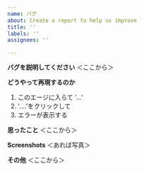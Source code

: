 ```yaml
---
name: バグ
about: Create a report to help us improve
title: ''
labels: ''
assignees: ''

---
```


**バグを説明してください**
＜ここから＞

**どうやって再現するのか**
1. このエージに入らて '...'
2. '....'をクリックして
3. エラーが表示する

**思ったこと**
＜ここから＞

**Screenshots**
＜あれば写真＞

**その他**
＜ここから＞
